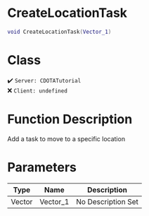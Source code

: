 # CreateLocationTask
```lua
void CreateLocationTask(Vector_1)
```
# Class
✔️ `Server: CDOTATutorial`  
❌ `Client: undefined`  

# Function Description
Add a task to move to a specific location
# Parameters
Type|Name|Description
--|--|--
Vector|Vector_1|No Description Set
